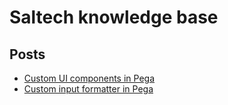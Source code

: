 # Saltech knowledge base

## Posts

* [Custom UI components in Pega](custom_ui_component)
* [Custom input formatter in Pega](custom_input_formatter)
